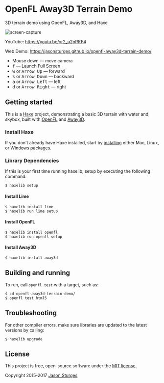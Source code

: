 # OpenFL Away3D Terrain Demo
3D terrain demo using OpenFL, Away3D, and Haxe

![screen-capture](https://user-images.githubusercontent.com/1213591/106400341-68171000-63e3-11eb-8d20-d5ea456152dc.png)

YouTube:
https://youtu.be/xr2_u2pRKF4

Web Demo:
https://jasonsturges.github.io/openfl-away3d-terrain-demo/

- Mouse down &mdash; move camera
- <kbd>f</kbd> &mdash; Launch Full Screen
- <kbd>w</kbd> or <kbd>Arrow Up</kbd> &mdash; forward
- <kbd>s</kbd> or <kbd>Arrow Down</kbd> &mdash; backward
- <kbd>a</kbd> or <kbd>Arrow Left</kbd> &mdash; left
- <kbd>d</kbd> or <kbd>Arrow Right</kbd> &mdash; right


## Getting started

This is a [Haxe](http://haxe.org/) project, demonstrating a basic 3D terrain with water and skybox, built with [OpenFL](http://www.openfl.org/) and [Away3D](http://away3d.com/).

### Install Haxe

If you don't already have Haxe installed, start by [installing](http://haxe.org/download/) either Mac, Linux, or Windows packages.

### Library Dependencies

If this is your first time running haxelib, setup by executing the following command:

    $ haxelib setup

#### Install Lime

    $ haxelib install lime
    $ haxelib run lime setup
    
#### Install OpenFL

    $ haxelib install openfl
    $ haxelib run openfl setup
    
#### Install Away3D

    $ haxelib install away3d


## Building and running

To run, call `openfl test` with a target, such as:

    $ cd openfl-away3d-terrain-demo/
    $ openfl test html5


## Troubleshooting

For other compiler errors, make sure libraries are updated to the latest versions by calling:

    $ haxelib upgrade


## License

This project is free, open-source software under the [MIT license](LICENSE.md).

Copyright 2015-2017 [Jason Sturges](http://jasonsturges.com)
